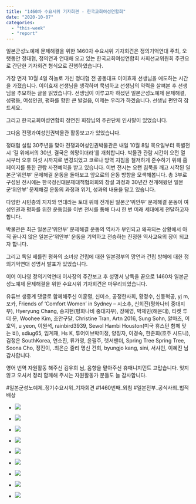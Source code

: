```yaml
---
title: "1460차 수요시위 기자회견 - 한국교회여성연합회"
date: "2020-10-07"
categories: 
  - "this-week"
  - "report"
---
```


일본군성노예제 문제해결을 위한 1460차 수요시위 기자회견은 정의기억연대 주최, 오랫동안 정대협, 정의연과 연대해 오고 있는 한국교회여성연합회 사회선교위원회 주관으로 간단한 기자회견 형식으로 진행하였습니다.

가장 먼저 10월 4일 하늘로 가신 정대협 전 공동대표 이이효재 선생님을 애도하는 시간을 가졌습니다. 이이효재 선생님을 생각하며 묵념하고 선생님의 약력을 살펴본 후 선생님을 추모하는 글을 읽었습니다. 선생님이 이루고자 하셨던 일본군성노예제 문제해결, 성평등, 여성인권, 평화를 향한 큰 발걸음, 이제는 우리가 하겠습니다. 선생님 편안히 잠드세요.

그리고 한국교회여성연합회 정연진 회장님의 주관단체 인사말이 있었습니다.

그다음 전쟁과여성인권박물관 활동보고가 있었습니다.

정대협 설립 30주년을 맞아 전쟁과여성인권박물관은 내일 10월 8일 목요일부터 특별전시 ‘길 위에서의 30년, 결국은 희망이더라’를 개최합니다. 박물관 관람 시간이 오전 열 시부터 오후 여섯 시까지로 변경되었고 코로나 방역 지침을 철저하게 준수하기 위해 홈페이지를 통한 관람 사전예약을 받고 있습니다. 이번 전시는 오랜 침묵을 깨고 시작된 일본군‘위안부’ 문제해결 운동을 돌아보고 앞으로의 운동 방향을 모색해봅니다. 총 3부로 구성된 전시에는 한국정신대문제대책협의회의 창설 과정과 30년간 전개해왔던 일본군‘위안부’ 문제해결 운동의 과정과 위기, 성과의 내용을 담고 있습니다.

다양한 시민층의 지지와 연대라는 토대 위에 전개된 일본군‘위안부’ 문제해결 운동이 여성인권과 평화를 위한 운동임을 이번 전시를 통해 다시 한 번 미래 세대에게 전달하고자 합니다.

박물관은 최근 일본군‘위안부’ 문제해결 운동의 역사가 부인되고 왜곡되는 상황에서 아직 끝나지 않은 일본군‘위안부’ 운동을 기억하고 전승하는 진정한 역사교육의 장이 되고자 합니다.

그리고 독일 베를린 평화의 소녀상 건립에 대한 일본정부의 망언과 건립 방해에 대한 정의기억연대 성명서 발표가 있었습니다.

이어 이나영 정의기억연대 이사장의 주간보고 후 성명서 낭독을 끝으로 1460차 일본군성노예제 문제해결을 위한 수요시위 기자회견은 마무리되었습니다.

유튜브 생중계 댓글로 함께해주신 이훈렬, 신미소, 공정한사회, 황정수, 신동혁공, yj m, 포카, Friends of ‘Comfort Women’ in Sydney – 시소추, 신희진(평화나비 중대지부), Hyeryung Chang, 송지현(​평화나비 중대지부), 장혜영, 박제민(해운대), 티켓 투 더 문, Woohee Kim, 조안구달, Christine Tran, Artn 2016, Sung Sohn, 알마즈, 이호익, u yeon, 이원석, rainbird3939, Sewol Hambi Houston(미국 휴스턴 함께 맞는 비), sdiug65, 임계재, Hs K, 투어이브박미정, 양징자, 이경숙, 한준희(호주 시드니), 김정은 SouthKorea, 연소진, 류가영, 윤필주, 렛서팬더, Spring Tree Spring Tree, Soona Cho, 정진이, .최은순 줄리 명신 건희, byungjo kang, sini, 서샤인, 이혜진 님 감사합니다.

영어 번역 자원활동 해주신 김우희 님, 음향을 맡아주신 휴매니지먼트 고맙습니다. 잊지 않고 오셔서 정리 함께해 주시는 자원활동가 분들도 늘 감사합니다.

#일본군성노예제\_정기수요시위\_기자회견 #1460번째\_외침 #일본전부\_공식사죄\_법적배상

- ![](https://r2.womenandwar.net/2020/10/크기변환IMGP0398.jpg)
    
- ![](https://r2.womenandwar.net/2020/10/크기변환IMGP0429.jpg)
    
- ![](https://r2.womenandwar.net/2020/10/크기변환IMGP0495.jpg)
    
- ![](https://r2.womenandwar.net/2020/10/크기변환IMGP0523.jpg)
    
- ![](https://r2.womenandwar.net/2020/10/크기변환IMGP0545.jpg)
    
- ![](https://r2.womenandwar.net/2020/10/크기변환IMGP0560.jpg)
    
- ![](https://r2.womenandwar.net/2020/10/크기변환IMGP0587.jpg)
    
- ![](https://r2.womenandwar.net/2020/10/크기변환IMGP0635.jpg)
    
- ![](https://r2.womenandwar.net/2020/10/크기변환IMGP0673.jpg)
